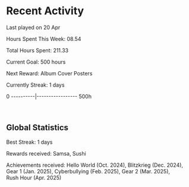 # Recent Activity
Last played on 20 Apr  

Hours Spent This Week: 08.54  

Total Hours Spent: 211.33  

Current Goal: 500 hours  

Next Reward: Album Cover Posters 

Currently Streak: 1 days 

0 ----------|----------------- 500h  
<br><br>

## Global Statistics
Best Streak: 1 days

Rewards received: Samsa, Sushi

Achievements received: Hello World (Oct. 2024), Blitzkrieg (Dec. 2024), Gear 1 (Jan. 2025), Cyberbullying (Feb. 2025), Gear 2 (Mar. 2025),  
Rush Hour (Apr. 2025)
